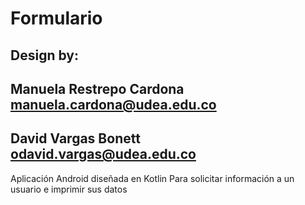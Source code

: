 # Formulario

## Design by: 
##           Manuela Restrepo Cardona manuela.cardona@udea.edu.co
##           David Vargas Bonett odavid.vargas@udea.edu.co

Aplicación Android diseñada en Kotlin
Para solicitar información a un usuario e imprimir sus datos

